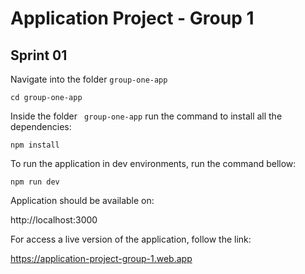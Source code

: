 # Application Project - Group 1

## Sprint 01

Navigate into the folder `group-one-app`

```shell
cd group-one-app
```

Inside the folder ` group-one-app` run the command to install all the dependencies:

```shell
npm install
```

To run the application in dev environments, run the command bellow:

```shell
npm run dev
```

Application should be available on:

http://localhost:3000

For access a live version of the application, follow the link: 

https://application-project-group-1.web.app
